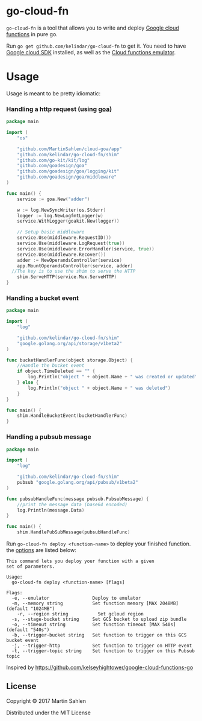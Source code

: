 # go-cloud-fn
`go-cloud-fn` is a tool that allows you to write and deploy [Google cloud functions](https://cloud.google.com/functions/) in pure go.

Run `go get github.com/kelindar/go-cloud-fn` to get it.
You need to have [Google cloud SDK](https://cloud.google.com/sdk/downloads) installed, as well as
the [Cloud functions emulator](https://github.com/GoogleCloudPlatform/cloud-functions-emulator/).

# Usage
Usage is meant to be pretty idiomatic:

### Handling a http request (using [goa](https://github.com/goadesign/goa))
```go
package main

import (
	"os"

	"github.com/MartinSahlen/cloud-goa/app"
	"github.com/kelindar/go-cloud-fn/shim"
	"github.com/go-kit/kit/log"
	"github.com/goadesign/goa"
	"github.com/goadesign/goa/logging/kit"
	"github.com/goadesign/goa/middleware"
)

func main() {
	service := goa.New("adder")

	w := log.NewSyncWriter(os.Stderr)
	logger := log.NewLogfmtLogger(w)
	service.WithLogger(goakit.New(logger))

	// Setup basic middleware
	service.Use(middleware.RequestID())
	service.Use(middleware.LogRequest(true))
	service.Use(middleware.ErrorHandler(service, true))
	service.Use(middleware.Recover())
	adder := NewOperandsController(service)
	app.MountOperandsController(service, adder)
  //The key is to use the shim to serve the HTTP
	shim.ServeHTTP(service.Mux.ServeHTTP)
}
```

### Handling a bucket event
```go
package main

import (
	"log"

	"github.com/kelindar/go-cloud-fn/shim"
	"google.golang.org/api/storage/v1beta2"
)

func bucketHandlerFunc(object storage.Object) {
	//Handle the bucket event
	if object.TimeDeleted == "" {
		log.Println("object " + object.Name + " was created or updated")
	} else {
		log.Println("object " + object.Name + " was deleted")
	}
}

func main() {
	shim.HandleBucketEvent(bucketHandlerFunc)
}
```

### Handling a pubsub message
```go
package main

import (
	"log"

	"github.com/kelindar/go-cloud-fn/shim"
	pubsub "google.golang.org/api/pubsub/v1beta2"
)

func pubsubHandleFunc(message pubsub.PubsubMessage) {
	//print the message data (base64 encoded)
	log.Println(message.Data)
}

func main() {
	shim.HandlePubSubMessage(pubsubHandleFunc)
```


Run `go-cloud-fn deploy <function-name>` to deploy your finished function. the [options](https://cloud.google.com/sdk/gcloud/reference/beta/functions/deploy) are listed below:

```
This command lets you deploy your function with a given
set of parameters.

Usage:
  go-cloud-fn deploy <function-name> [flags]

Flags:
  -e, --emulator                Deploy to emulator
  -m, --memory string           Set function memory [MAX 2048MB] (default "1024MB")
	-r, --region string           Set gcloud region
  -s, --stage-bucket string     Set GCS bucket to upload zip bundle
  -o, --timeout string          Set function timeout [MAX 540s] (default "540s")
  -b, --trigger-bucket string   Set function to trigger on this GCS bucket event
  -j, --trigger-http            Set function to trigger on HTTP event
  -t, --trigger-topic string    Set function to trigger on this Pubsub topic
```

Inspired by https://github.com/kelseyhightower/google-cloud-functions-go

## License

Copyright © 2017 Martin Sahlen

Distributed under the MIT License
